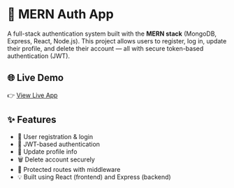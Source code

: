 # 🔐 MERN Auth App

A full-stack authentication system built with the **MERN stack** (MongoDB, Express, React, Node.js). This project allows users to register, log in, update their profile, and delete their account — all with secure token-based authentication (JWT).

## 🌐 Live Demo

👉 [View Live App](https://mern-auth-nrtu.onrender.com/)

## ✨ Features

- 🔐 User registration & login
- 🔑 JWT-based authentication
- 🧑 Update profile info
- 🗑 Delete account securely
- 🚫 Protected routes with middleware
- 💡 Built using React (frontend) and Express (backend)



